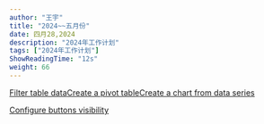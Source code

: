 ```yaml
---
author: "王宇"
title: "2024~~五月份"
date: 四月28,2024
description: "2024年工作计划"
tags: ["2024年工作计划"]
ShowReadingTime: "12s"
weight: 66
---
```

[Filter table data](#)[Create a pivot table](#)[Create a chart from data series](#)

[Configure buttons visibility](/users/tfac-settings.action)